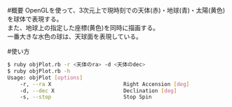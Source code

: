 #概要
OpenGLを使って、3次元上で現時刻での天体(赤)・地球(青)・太陽(黄色)を球体で表現する。  
また、地球上の指定した座標(黄色)を同時に描画する。  
一番大きな水色の球は、天球面を表現している。

#使い方
```bash
$ ruby objPlot.rb -r <天体のra> -d <天体のdec>  
$ ruby objPlot.rb -h  
Usage: objPlot [options]  
    -r, --ra X                       Right Accension [deg]  
    -d, --dec X                      Declination [deg]  
    -s, --stop                       Stop Spin  
```

